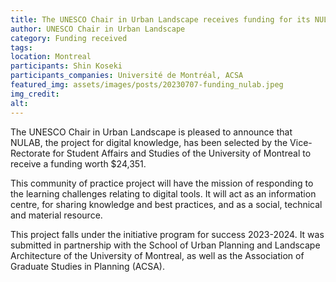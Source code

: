 ```yaml
---
title: The UNESCO Chair in Urban Landscape receives funding for its NULAB project
author: UNESCO Chair in Urban Landscape
category: Funding received
tags: 
location: Montreal
participants: Shin Koseki 
participants_companies: Université de Montréal, ACSA
featured_img: assets/images/posts/20230707-funding_nulab.jpeg
img_credit: 
alt: 
---
```

The UNESCO Chair in Urban Landscape is pleased to announce that NULAB, the project for digital knowledge, has been selected by the Vice-Rectorate for Student Affairs and Studies of the University of Montreal to receive a funding worth $24,351.

This community of practice project will have the mission of responding to the learning challenges relating to digital tools. It will act as an information centre, for sharing knowledge and best practices, and as a social, technical and material resource.

This project falls under the initiative program for success 2023-2024. It was submitted in partnership with the School of Urban Planning and Landscape Architecture of the University of Montreal, as well as the Association of Graduate Studies in Planning (ACSA).

